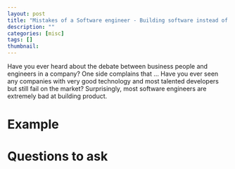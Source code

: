 ```yaml
---
layout: post
title: "Mistakes of a Software engineer - Building software instead of product - Part 1"
description: ""
categories: [misc]
tags: []
thumbnail:
---
```


Have you ever heard about the debate between business people and engineers in a company?
One side complains that ...
Have you ever seen any companies with very good technology and most talented developers but still fail on the market?
Surprisingly, most software engineers are extremely bad at building product.

# Example

# Questions to ask